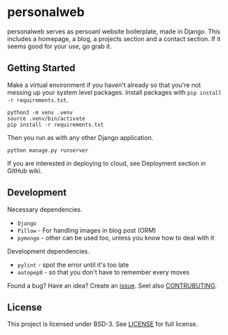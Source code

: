 # personalweb

personalweb serves as persoanl website boilerplate, made in Django. This includes a homepage, a blog, a projects section and a contact section. If it seems good for your use, go grab it. 

## Getting Started

Make a virtual environment if you haven't already so that you're not messing up your system level packages. Install packages with `pip install -r requirements.txt`.

    python3 -m venv .venv
    source .venv/bin/activate
    pip install -r requirements.txt

Then you run as with any other Django application.

    python manage.py runserver

If you are interested in deploying to cloud, see Deployment section in GitHub wiki.

## Development

Necessary dependencies.

 * `Django`
 * `Pillow` - For handling images in blog post (ORM)
 * `pymongo` - other can be used too, unless you know how to deal with it

Development dependencies.

 * `pylint` - spot the error until it's too late
 * `autopep8` - so that you don't have to remember every moves

Found a bug? Have an idea? Create an [issue](https://github.com/santosh/personalweb/issues). Seel also [CONTRUBUTING](./.github/CONTRIBUTING.md).

## License

This project is licensed under BSD-3. See [LICENSE](./LICENSE) for full license.